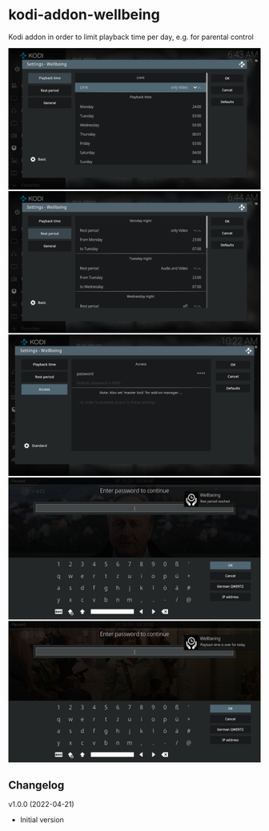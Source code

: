 # kodi-addon-wellbeing
Kodi addon in order to limit playback time per day, e.g. for parental control

<img src="script.wellbeing/resources/assets/screenshot_01.png?raw=true">

<img src="script.wellbeing/resources/assets/screenshot_02.png?raw=true">

<img src="script.wellbeing/resources/assets/screenshot_03.png?raw=true">

<img src="script.wellbeing/resources/assets/screenshot_04.png?raw=true">

<img src="script.wellbeing/resources/assets/screenshot_05.png?raw=true">

## Changelog
v1.0.0 (2022-04-21)
- Initial version